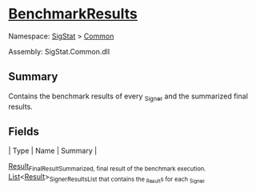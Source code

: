 # [BenchmarkResults](./BenchmarkResults.md)

Namespace: [SigStat]() > [Common](./README.md)

Assembly: SigStat.Common.dll

## Summary
Contains the benchmark results of every [<sub>Signer</sub>](https://github.com/hargitomi97/sigstat/blob/master/docs/md/SigStat/Common/Signer.md) and the summarized final results.

## Fields

| Type | Name | Summary | 

[Result](./Result.md)<sub>FinalResult</sub><sub>Summarized, final result of the benchmark execution.</sub>
[List](https://docs.microsoft.com/en-us/dotnet/api/System.Collections.Generic.List-1)\<[Result](./Result.md)><sub>SignerResults</sub><sub>List that contains the [<sub>Result</sub>](https://github.com/hargitomi97/sigstat/blob/master/docs/md/SigStat/Common/Result.md)s for each [<sub>Signer</sub>](https://github.com/hargitomi97/sigstat/blob/master/docs/md/SigStat/Common/Signer.md)</sub>



